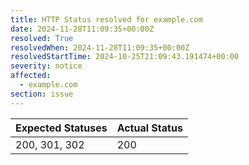 ```yaml
---
title: HTTP Status resolved for example.com
date: 2024-11-28T11:09:35+00:00Z
resolved: True
resolvedWhen: 2024-11-28T11:09:35+00:00Z
resolvedStartTime: 2024-10-25T21:09:43.191474+00:00
severity: notice
affected:
  - example.com
section: issue
---
```


| Expected Statuses | Actual Status  |
|-------------------|----------------|
| 200, 301, 302 | 200 |
